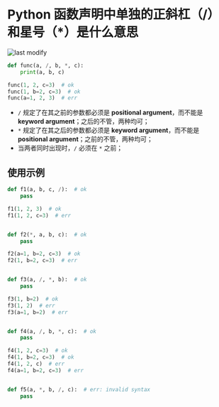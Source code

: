 Python 函数声明中单独的正斜杠（/）和星号（*）是什么意思
===
<!--START_SECTION:badge-->

![last modify](https://img.shields.io/static/v1?label=last%20modify&message=2022-10-13%2001%3A56%3A19&color=yellowgreen&style=flat-square)

<!--END_SECTION:badge-->

```python
def func(a, /, b, *, c):
    print(a, b, c)

func(1, 2, c=3)  # ok
func(1, b=2, c=3)  # ok
func(a=1, 2, 3)  # err
```
- `/` 规定了在其之前的参数都必须是 **positional argument**，而不能是 **keyword argument**；之后的不管，两种均可；
- `*` 规定了在其之后的参数都必须是 **keyword argument**，而不能是 **positional argument**；之前的不管，两种均可；
- 当两者同时出现时，`/` 必须在 `*` 之前；


## 使用示例
```python
def f1(a, b, c, /):  # ok
    pass

f1(1, 2, 3)  # ok
f1(1, 2, c=3)  # err


def f2(*, a, b, c):  # ok
    pass

f2(a=1, b=2, c=3)  # ok
f2(1, b=2, c=3)  # err


def f3(a, /, *, b):  # ok
    pass

f3(1, b=2)  # ok
f3(1, 2)  # err
f3(a=1, b=2)  # err


def f4(a, /, b, *, c):  # ok
    pass

f4(1, 2, c=3)  # ok
f4(1, b=2, c=3)  # ok
f4(1, 2, c)  # err
f4(a=1, b=2, c=3)  # err


def f5(a, *, b, /, c):  # err: invalid syntax
    pass
```